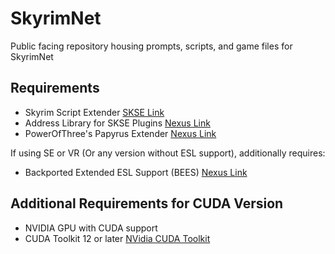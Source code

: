 # SkyrimNet

Public facing repository housing prompts, scripts, and game files for SkyrimNet

## Requirements
- Skyrim Script Extender [SKSE Link](https://skse.silverlock.org/)
- Address Library for SKSE Plugins [Nexus Link](https://www.nexusmods.com/skyrimspecialedition/mods/32444)
- PowerOfThree's Papyrus Extender [Nexus Link](https://www.nexusmods.com/skyrimspecialedition/mods/22854)

If using SE or VR (Or any version without ESL support), additionally requires:
- Backported Extended ESL Support (BEES) [Nexus Link](https://www.nexusmods.com/skyrimspecialedition/mods/106441)

## Additional Requirements for CUDA Version 
- NVIDIA GPU with CUDA support
- CUDA Toolkit 12 or later [NVidia CUDA Toolkit](https://developer.nvidia.com/cuda-downloads)
